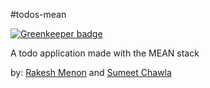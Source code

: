 #todos-mean

[![Greenkeeper badge](https://badges.greenkeeper.io/rakeshmenon/todos-mean.svg)](https://greenkeeper.io/)

A todo application made with the MEAN stack

by:
[Rakesh Menon](http://github.com/rakeshmenon) and [Sumeet Chawla](http://twitter.com/sumeetchawla)